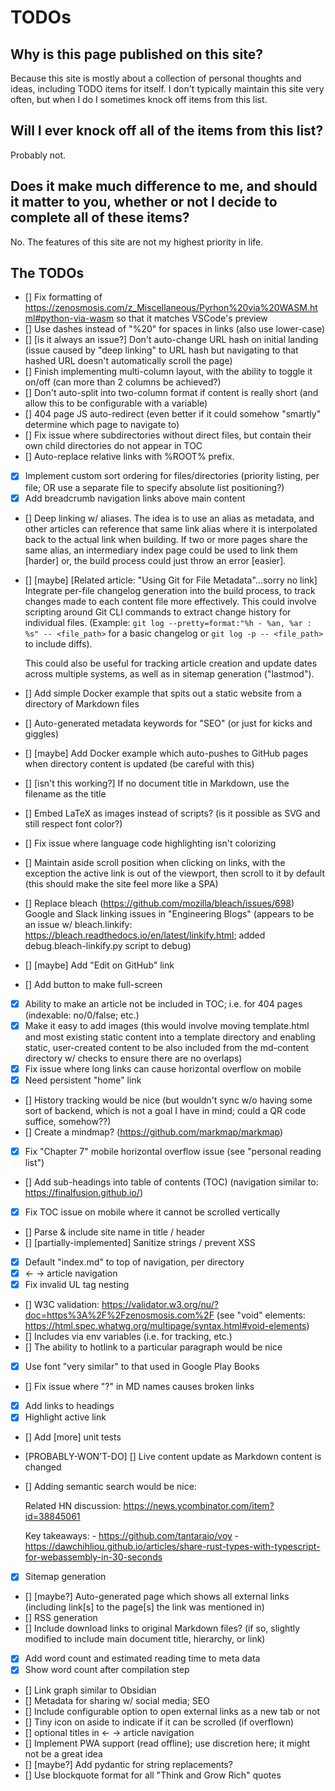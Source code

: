 # TODOs

## Why is this page published on this site?

Because this site is mostly about a collection of personal thoughts and ideas, including TODO items for itself. I don't typically maintain this site very often, but when I do I sometimes knock off items from this list.

## Will I ever knock off all of the items from this list?

Probably not.

## Does it make much difference to me, and should it matter to you, whether or not I decide to complete all of these items?

No. The features of this site are not my highest priority in life.

## The TODOs


- [] Fix formatting of https://zenosmosis.com/z_Miscellaneous/Pyrhon%20via%20WASM.html#python-via-wasm so that it matches VSCode's preview
- [] Use dashes instead of "%20" for spaces in links (also use lower-case)
- [] [is it always an issue?] Don't auto-change URL hash on initial landing (issue caused by "deep linking" to URL hash but navigating to that hashed URL doesn't automatically scroll the page)
- [] Finish implementing multi-column layout, with the ability to toggle it on/off (can more than 2 columns be achieved?)
- [] Don't auto-split into two-column format if content is really short (and allow this to be configurable with a variable)
- [] 404 page JS auto-redirect (even better if it could somehow "smartly" determine which page to navigate to)
- [] Fix issue where subdirectories without direct files, but contain their own child directories do not appear in TOC
- [] Auto-replace relative links with %ROOT% prefix.
- [X] Implement custom sort ordering for files/directories (priority listing, per file; OR use a separate file to specify absolute list positioning?)
- [X] Add breadcrumb navigation links above main content
- [] Deep linking w/ aliases. The idea is to use an alias as metadata, and other articles can reference that same link alias where it is interpolated back to the actual link when building. If two or more pages share the same alias, an intermediary index page could be used to link them [harder] or, the build process could just throw an error [easier].
- [] [maybe] [Related article: "Using Git for File Metadata"...sorry no link] Integrate per-file changelog generation into the build process, to track changes made to each content file more effectively. This could involve scripting around Git CLI commands to extract change history for individual files. (Example: `git log --pretty=format:"%h - %an, %ar : %s" -- <file_path>` for a basic changelog or `git log -p -- <file_path>` to include diffs).

    This could also be useful for tracking article creation and update dates across multiple systems, as well as in sitemap generation ("lastmod").

- [] Add simple Docker example that spits out a static website from a directory of Markdown files
- [] Auto-generated metadata keywords for "SEO" (or just for kicks and giggles)
- [] [maybe] Add Docker example which auto-pushes to GitHub pages when directory content is updated (be careful with this)
- [] [isn't this working?] If no document title in Markdown, use the filename as the title
- [] Embed LaTeX as images instead of scripts? (is it possible as SVG and still respect font color?)
- [] Fix issue where language code highlighting isn't colorizing
- [] Maintain aside scroll position when clicking on links, with the exception the active link is out of the viewport, then scroll to it by default (this should make the site feel more like a SPA)
- [] Replace bleach (https://github.com/mozilla/bleach/issues/698) Google and Slack linking issues in "Engineering Blogs" (appears to be an issue w/ bleach.linkify: https://bleach.readthedocs.io/en/latest/linkify.html; added debug.bleach-linkify.py script to debug)
- [] [maybe] Add "Edit on GitHub" link
- [] Add button to make full-screen
- [X] Ability to make an article not be included in TOC; i.e. for 404 pages (indexable: no/0/false; etc.)
- [X] Make it easy to add images (this would involve moving template.html and most existing static content into a template directory and enabling static, user-created content to be also included from the md-content directory w/ checks to ensure there are no overlaps)
- [X] Fix issue where long links can cause horizontal overflow on mobile
- [X] Need persistent "home" link
- [] History tracking would be nice (but wouldn't sync w/o having some sort of backend, which is not a goal I have in mind; could a QR code suffice, somehow??)
- [] Create a mindmap? (https://github.com/markmap/markmap)
- [X] Fix "Chapter 7" mobile horizontal overflow issue (see "personal reading list")
- [] Add sub-headings into table of contents (TOC) (navigation similar to: https://finalfusion.github.io/)
- [X] Fix TOC issue on mobile where it cannot be scrolled vertically
- [] Parse & include site name in title / header
- [] [partially-implemented] Sanitize strings / prevent XSS
- [X] Default "index.md" to top of navigation, per directory
- [X] <- -> article navigation
- [X] Fix invalid UL tag nesting
- [] W3C validation: https://validator.w3.org/nu/?doc=https%3A%2F%2Fzenosmosis.com%2F (see "void" elements: https://html.spec.whatwg.org/multipage/syntax.html#void-elements)
- [] Includes via env variables (i.e. for tracking, etc.)
- [] The ability to hotlink to a particular paragraph would be nice
- [X] Use font "very similar" to that used in Google Play Books
- [] Fix issue where "?" in MD names causes broken links
- [X] Add links to headings
- [X] Highlight active link
- [] Add [more] unit tests
- [PROBABLY-WON'T-DO] [] Live content update as Markdown content is changed
- [] Adding semantic search would be nice: 

    Related HN discussion: https://news.ycombinator.com/item?id=38845061
    
    Key takeaways:
      - https://github.com/tantaraio/voy
      - https://dawchihliou.github.io/articles/share-rust-types-with-typescript-for-webassembly-in-30-seconds
      

- [X] Sitemap generation
- [] [maybe?] Auto-generated page which shows all external links (including link[s] to the page[s] the link was mentioned in)
- [] RSS generation
- [] Include download links to original Markdown files? (if so, slightly modified to include main document title, hierarchy, or link)
- [X] Add word count and estimated reading time to meta data
- [X] Show word count after compilation step
- [] Link graph similar to Obsidian
- [] Metadata for sharing w/ social media; SEO
- [] Include configurable option to open external links as a new tab or not
- [] Tiny icon on aside to indicate if it can be scrolled (if overflown)
- [] optional titles in <- -> article navigation
- [] Implement PWA support (read offline); use discretion here; it might not be a great idea
- [] [maybe?] Add pydantic for string replacements?
- [] Use blockquote format for all "Think and Grow Rich" quotes
